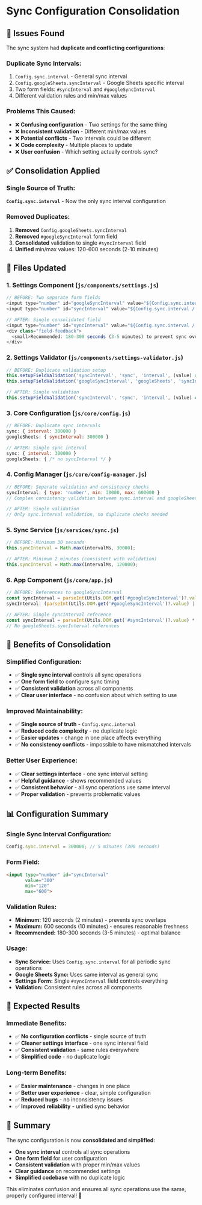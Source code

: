 # Sync Configuration Consolidation

## 🚨 **Issues Found**

The sync system had **duplicate and conflicting configurations**:

### **Duplicate Sync Intervals:**
1. `Config.sync.interval` - General sync interval
2. `Config.googleSheets.syncInterval` - Google Sheets specific interval
3. Two form fields: `#syncInterval` and `#googleSyncInterval`
4. Different validation rules and min/max values

### **Problems This Caused:**
- ❌ **Confusing configuration** - Two settings for the same thing
- ❌ **Inconsistent validation** - Different min/max values
- ❌ **Potential conflicts** - Two intervals could be different
- ❌ **Code complexity** - Multiple places to update
- ❌ **User confusion** - Which setting actually controls sync?

## ✅ **Consolidation Applied**

### **Single Source of Truth:**
**`Config.sync.interval`** - Now the only sync interval configuration

### **Removed Duplicates:**
1. **Removed** `Config.googleSheets.syncInterval`
2. **Removed** `#googleSyncInterval` form field
3. **Consolidated** validation to single `#syncInterval` field
4. **Unified** min/max values: 120-600 seconds (2-10 minutes)

## 🔧 **Files Updated**

### **1. Settings Component (`js/components/settings.js`)**
```javascript
// BEFORE: Two separate form fields
<input type="number" id="googleSyncInterval" value="${Config.sync.interval / 1000}" min="30" max="600">
<input type="number" id="syncInterval" value="${Config.sync.interval / 1000}" min="30" max="300">

// AFTER: Single consolidated field
<input type="number" id="syncInterval" value="${Config.sync.interval / 1000}" min="120" max="600">
<div class="field-feedback">
  <small>Recommended: 180-300 seconds (3-5 minutes) to prevent sync overlaps</small>
</div>
```

### **2. Settings Validator (`js/components/settings-validator.js`)**
```javascript
// BEFORE: Duplicate validation setup
this.setupFieldValidation('syncInterval', 'sync', 'interval', (value) => parseInt(value) * 1000);
this.setupFieldValidation('googleSyncInterval', 'googleSheets', 'syncInterval', (value) => parseInt(value) * 1000);

// AFTER: Single validation
this.setupFieldValidation('syncInterval', 'sync', 'interval', (value) => parseInt(value) * 1000);
```

### **3. Core Configuration (`js/core/config.js`)**
```javascript
// BEFORE: Duplicate sync intervals
sync: { interval: 300000 }
googleSheets: { syncInterval: 300000 }

// AFTER: Single sync interval
sync: { interval: 300000 }
googleSheets: { /* no syncInterval */ }
```

### **4. Config Manager (`js/core/config-manager.js`)**
```javascript
// BEFORE: Separate validation and consistency checks
syncInterval: { type: 'number', min: 30000, max: 600000 }
// Complex consistency validation between sync.interval and googleSheets.syncInterval

// AFTER: Single validation
// Only sync.interval validation, no duplicate checks needed
```

### **5. Sync Service (`js/services/sync.js`)**
```javascript
// BEFORE: Minimum 30 seconds
this.syncInterval = Math.max(intervalMs, 30000);

// AFTER: Minimum 2 minutes (consistent with validation)
this.syncInterval = Math.max(intervalMs, 120000);
```

### **6. App Component (`js/core/app.js`)**
```javascript
// BEFORE: References to googleSyncInterval
const syncInterval = parseInt(Utils.DOM.get('#googleSyncInterval')?.value) * 1000;
syncInterval: (parseInt(Utils.DOM.get('#googleSyncInterval')?.value) || Config.googleSheets.syncInterval / 1000) * 1000

// AFTER: Single syncInterval reference
const syncInterval = parseInt(Utils.DOM.get('#syncInterval')?.value) * 1000;
// No googleSheets.syncInterval references
```

## 🎯 **Benefits of Consolidation**

### **Simplified Configuration:**
- ✅ **Single sync interval** controls all sync operations
- ✅ **One form field** to configure sync timing
- ✅ **Consistent validation** across all components
- ✅ **Clear user interface** - no confusion about which setting to use

### **Improved Maintainability:**
- ✅ **Single source of truth** - `Config.sync.interval`
- ✅ **Reduced code complexity** - no duplicate logic
- ✅ **Easier updates** - change in one place affects everything
- ✅ **No consistency conflicts** - impossible to have mismatched intervals

### **Better User Experience:**
- ✅ **Clear settings interface** - one sync interval setting
- ✅ **Helpful guidance** - shows recommended values
- ✅ **Consistent behavior** - all sync operations use same interval
- ✅ **Proper validation** - prevents problematic values

## 📊 **Configuration Summary**

### **Single Sync Interval Configuration:**
```javascript
Config.sync.interval = 300000; // 5 minutes (300 seconds)
```

### **Form Field:**
```html
<input type="number" id="syncInterval" 
       value="300" 
       min="120" 
       max="600">
```

### **Validation Rules:**
- **Minimum:** 120 seconds (2 minutes) - prevents sync overlaps
- **Maximum:** 600 seconds (10 minutes) - ensures reasonable freshness
- **Recommended:** 180-300 seconds (3-5 minutes) - optimal balance

### **Usage:**
- **Sync Service:** Uses `Config.sync.interval` for all periodic sync operations
- **Google Sheets Sync:** Uses same interval as general sync
- **Settings Form:** Single `#syncInterval` field controls everything
- **Validation:** Consistent rules across all components

## 🚀 **Expected Results**

### **Immediate Benefits:**
- ✅ **No configuration conflicts** - single source of truth
- ✅ **Cleaner settings interface** - one sync interval field
- ✅ **Consistent validation** - same rules everywhere
- ✅ **Simplified code** - no duplicate logic

### **Long-term Benefits:**
- ✅ **Easier maintenance** - changes in one place
- ✅ **Better user experience** - clear, simple configuration
- ✅ **Reduced bugs** - no inconsistency issues
- ✅ **Improved reliability** - unified sync behavior

## 🎉 **Summary**

The sync configuration is now **consolidated and simplified**:

- **One sync interval** controls all sync operations
- **One form field** for user configuration  
- **Consistent validation** with proper min/max values
- **Clear guidance** on recommended settings
- **Simplified codebase** with no duplicate logic

This eliminates confusion and ensures all sync operations use the same, properly configured interval! 🎊